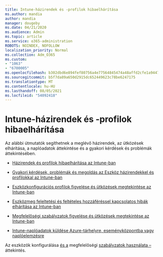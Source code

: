 ```yaml
---
title: Intune-házirendek és -profilok hibaelhárítása
ms.author: mandia
author: mandia
manager: dougeby
ms.date: 04/21/2020
ms.audience: Admin
ms.topic: article
ms.service: o365-administration
ROBOTS: NOINDEX, NOFOLLOW
localization_priority: Normal
ms.collection: Adm_O365
ms.custom:
- "1063"
- "6700005"
ms.openlocfilehash: b302dbd6e894fef80756a4e77564845474a48affd2cfe1a944765189395f8f6d
ms.sourcegitcommit: b5f7da89a650d2915dc652449623c78be6247175
ms.translationtype: MT
ms.contentlocale: hu-HU
ms.lasthandoff: 08/05/2021
ms.locfileid: "54092418"
---
```

# <a name="troubleshooting-intune-policy-and-profiles"></a>Intune-házirendek és -profilok hibaelhárítása

Az alábbi útmutatók segíthetnek a meglévő házirendek, az ütközések elhárítása, a naplóadatok áttekintése és a gyakori kérdések és problémák áttekintésében.

- [Házirendek és profilok hibaelhárítása az Intune-ban](https://docs.microsoft.com/mem/intune/configuration/troubleshoot-policies-in-microsoft-intune)

- [Gyakori kérdések, problémák és megoldás az Eszköz házirendekkel és profilokkal az Intune-ban](https://docs.microsoft.com/intune/device-profile-troubleshoot)

- [Eszközkonfigurációs profilok figyelése és ütközések megtekintése az Intune-ban](https://docs.microsoft.com/intune/device-profile-monitor)

- [Eszközmeg feleltetési és feltételes hozzáféréssel kapcsolatos hibák elhárítása az Intune-ban](https://docs.microsoft.com/intune/troubleshoot-conditional-access)

- [Megfelelőségi szabályzatok figyelése és ütközések megtekintése az Intune-ban](https://docs.microsoft.com/intune/compliance-policy-monitor)

- [Intune-naplóadatok küldése Azure-tárhelyre, eseményközpontba vagy naplóelemzésre](https://docs.microsoft.com/intune/review-logs-using-azure-monitor)

Az eszközök konfigurálása [és a](https://docs.microsoft.com/intune/device-profiles) megfelelőségi [szabályzatok használata –](https://docs.microsoft.com/intune/device-compliance-get-started)áttekintés.